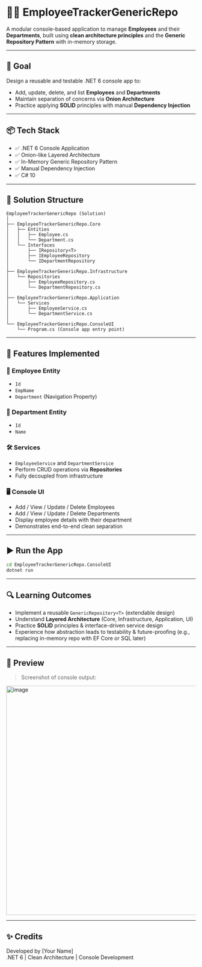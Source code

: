 # 👨‍💼 EmployeeTrackerGenericRepo

A modular console-based application to manage **Employees** and their **Departments**, built using **clean architecture principles** and the **Generic Repository Pattern** with in-memory storage.

---

## 🎯 Goal

Design a reusable and testable .NET 6 console app to:
- Add, update, delete, and list **Employees** and **Departments**
- Maintain separation of concerns via **Onion Architecture**
- Practice applying **SOLID** principles with manual **Dependency Injection**

---

## 📦 Tech Stack

- ✅ .NET 6 Console Application  
- ✅ Onion-like Layered Architecture  
- ✅ In-Memory Generic Repository Pattern  
- ✅ Manual Dependency Injection  
- ✅ C# 10

---

## 🧱 Solution Structure

```
EmployeeTrackerGenericRepo (Solution)
│
├── EmployeeTrackerGenericRepo.Core          
│   ├── Entities
│   │   ├── Employee.cs
│   │   └── Department.cs
│   └── Interfaces
│       ├── IRepository<T>
│       ├── IEmployeeRepository
│       └── IDepartmentRepository
│
├── EmployeeTrackerGenericRepo.Infrastructure  
│   └── Repositories
│       ├── EmployeeRepository.cs
│       └── DepartmentRepository.cs
│
├── EmployeeTrackerGenericRepo.Application    
│   └── Services
│       ├── EmployeeService.cs
│       └── DepartmentService.cs
│
└── EmployeeTrackerGenericRepo.ConsoleUI      
    └── Program.cs (Console app entry point)
```

---

## 🔁 Features Implemented

### 🧑 Employee Entity
- `Id`
- `EmpName`
- `Department` (Navigation Property)

### 🏢 Department Entity
- `Id`
- `Name`

### 🛠️ Services
- `EmployeeService` and `DepartmentService`
- Perform CRUD operations via **Repositories**
- Fully decoupled from infrastructure

### 🖥️ Console UI
- Add / View / Update / Delete Employees
- Add / View / Update / Delete Departments
- Display employee details with their department
- Demonstrates end-to-end clean separation

---

## ▶️ Run the App

```bash
cd EmployeeTrackerGenericRepo.ConsoleUI
dotnet run
```

---

## 🔍 Learning Outcomes

- Implement a reusable `GenericRepository<T>` (extendable design)
- Understand **Layered Architecture** (Core, Infrastructure, Application, UI)
- Practice **SOLID** principles & interface-driven service design
- Experience how abstraction leads to testability & future-proofing (e.g., replacing in-memory repo with EF Core or SQL later)

---

## 📸 Preview

> Screenshot of console output:
<img width="723" height="610" alt="image" src="https://github.com/user-attachments/assets/fa72c0f3-5323-4faf-82c0-e3e6b519163c" />


---

## ✨ Credits

Developed by [Your Name]  
.NET 6 | Clean Architecture | Console Development

